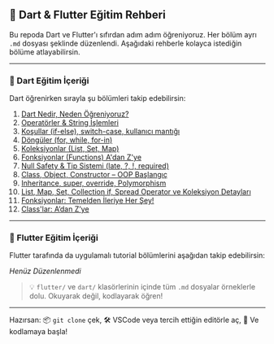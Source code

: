 

## 🧭 Dart & Flutter Eğitim Rehberi

Bu repoda Dart ve Flutter'ı sıfırdan  adım adım öğreniyoruz. Her bölüm ayrı `.md` dosyası şeklinde düzenlendi. Aşağıdaki rehberle kolayca istediğin bölüme atlayabilirsin.

---

### 🧱 Dart Eğitim İçeriği

Dart öğrenirken sırayla şu bölümleri takip edebilirsin:

1. [Dart Nedir, Neden Öğreniyoruz?](dart/bolum_1/bolum1.md)
2. [Operatörler & String İşlemleri](dart/bolum_2/bolum2.md)
3. [Koşullar (if-else), switch-case, kullanıcı mantığı](dart/bolum_3/bolum3.md)
4. [Döngüler (for, while, for-in)](dart/bolum_4/bolum4.md)
5. [Koleksiyonlar (List, Set, Map)](dart/bolum_5/bolum5.md)
6. [Fonksiyonlar (Functions) A'dan Z'ye](dart/bolum_6/bolum6.md)
7. [Null Safety & Tip Sistemi (late, ?, !, required)](dart/bolum_7/bolum7.md)
8. [Class, Object, Constructor – OOP Başlangıç](dart/bolum_8/bolum8.md)
9. [Inheritance, super, override, Polymorphism](dart/bolum_9/bolum9.md)
10. [List, Map, Set, Collection if, Spread Operator ve Koleksiyon Detayları](dart/bolum_10/bolum10.md)
11. [Fonksiyonlar: Temelden İleriye Her Şey!](dart/bolum_11/bolum11.md)
12. [Class'lar: A’dan Z’ye](dart/bolum_12/bolum12.md)

---

### 🦋 Flutter Eğitim İçeriği

Flutter tarafında da uygulamalı tutorial bölümlerini aşağıdan takip edebilirsin:

*Henüz Düzenlenmedi*

> 💡 `flutter/` ve `dart/` klasörlerinin içinde tüm `.md` dosyalar örneklerle dolu. Okuyarak değil, kodlayarak öğren!

---


Hazırsan:
📦 `git clone` çek,
🛠️ VSCode veya tercih ettiğin editörle aç,
🚀 Ve kodlamaya başla!


